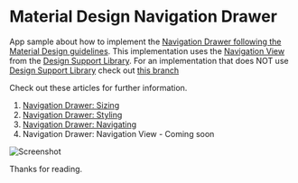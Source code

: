 # Material Design Navigation Drawer

App sample about how to implement the [Navigation Drawer following the Material Design guidelines](https://goo.gl/qpKNsR).
This implementation uses the [Navigation View](https://goo.gl/XwIo9D) from the [Design Support Library](http://goo.gl/GgLTjB).
For an implementation that does NOT use [Design Support Library](http://goo.gl/GgLTjB) check out [this branch](https://goo.gl/etnw5Q)

Check out these articles for further information.

1. [Navigation Drawer: Sizing](http://goo.gl/Zc3kMT)
2. [Navigation Drawer: Styling](http://goo.gl/rTS3MF)
3. [Navigation Drawer: Navigating](https://goo.gl/wjT568)
4. Navigation Drawer: Navigation View - Coming soon

![Screenshot](https://dl.dropboxusercontent.com/u/83259317/Images/NavDrawer%20-%20Using%20ADSL.png)

Thanks for reading.

